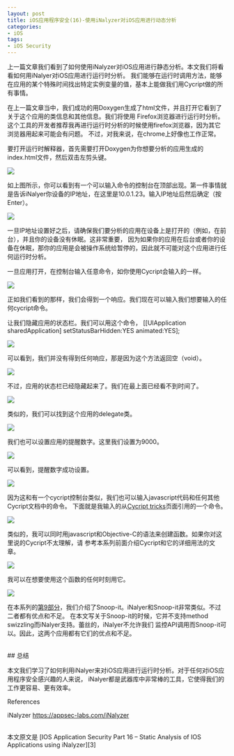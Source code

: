 ```yaml
---
layout: post  
title: iOS应用程序安全(16)-使用iNalyzer对iOS应用进行动态分析  
categories:  
- iOS  
tags:    
- iOS Security
---   
```


上一篇文章我们看到了如何使用iNalyzer对iOS应用进行静态分析。本文我们将看看如何用iNalyer对iOS应用进行运行时分析。
我们能够在运行时调用方法，能够在应用的某个特殊时间找出特定实例变量的值，基本上能做我们用Cycript做的所有事情。


在上一篇文章当中，我们成功的用Doxygen生成了html文件，并且打开它看到了关于这个应用的类信息和其他信息。我们将使用
Firefox浏览器进行运行时分析。这个工具的开发者推荐我再进行运行时分析的时候使用firefox浏览器，因为其它浏览器用起来可能会有问题。 不过，对我来说，在chrome上好像也工作正常。


要打开运行时解释器，首先需要打开Doxygen为你想要分析的应用生成的index.html文件，然后双击左剪头键。

![](http://resources.infosecinstitute.com/wp-content/uploads/090913_1208_IOSApplicat1.png)

如上图所示，你可以看到有一个可以输入命令的控制台在顶部出现。第一件事情就是告诉iNalyer你设备的IP地址，在这里是10.0.1.23。输入IP地址后然后确定（按Enter）。

![](http://resources.infosecinstitute.com/wp-content/uploads/090913_1208_IOSApplicat2.png) 

一旦IP地址设置好之后，请确保我们要分析的应用在设备上是打开的（例如，在前台），并且你的设备没有休眠。这非常重要，
因为如果你的应用在后台或者你的设备在休眠，那你的应用是会被操作系统给暂停的，因此就不可能对这个应用进行任何运行时分析。

一旦应用打开，在控制台输入任意命令，如你使用Cycript会输入的一样。

![](http://resources.infosecinstitute.com/wp-content/uploads/090913_1208_IOSApplicat3.png)  


正如我们看到的那样，我们会得到一个响应。我们现在可以输入我们想要输入的任何cycript命令。

让我们隐藏应用的状态栏。我们可以用这个命令， [[UIApplication sharedApplication] setStatusBarHidden:YES animated:YES];


![](http://resources.infosecinstitute.com/wp-content/uploads/090913_1208_IOSApplicat4.png)  

可以看到，我们并没有得到任何响应，那是因为这个方法返回空（void）。

![](http://resources.infosecinstitute.com/wp-content/uploads/090913_1208_IOSApplicat5.png)  


不过，应用的状态栏已经隐藏起来了。我们在最上面已经看不到时间了。

![](http://resources.infosecinstitute.com/wp-content/uploads/090913_1208_IOSApplicat6.png)  

类似的，我们可以找到这个应用的delegate类。

![](http://resources.infosecinstitute.com/wp-content/uploads/090913_1208_IOSApplicat7.png)  

我们也可以设置应用的提醒数字。这里我们设置为9000。

![](http://resources.infosecinstitute.com/wp-content/uploads/090913_1208_IOSApplicat8.png)  


可以看到，提醒数字成功设置。

![](http://resources.infosecinstitute.com/wp-content/uploads/090913_1208_IOSApplicat9.png)  

因为这和有一个cycript控制台类似，我们也可以输入javascript代码和任何其他Cycript文档中的命令。
下面就是我输入的从[Cycript tricks][1]页面引用的一个命令。

![](http://resources.infosecinstitute.com/wp-content/uploads/090913_1208_IOSApplicat10.png)  

类似的，我可以同时用javascript和Objective-C的语法来创建函数。如果你对这里说的Cycript不太理解，请
参考本系列前面介绍Cycript和它的详细用法的文章。 

![](http://resources.infosecinstitute.com/wp-content/uploads/090913_1208_IOSApplicat11.png)

我可以在想要使用这个函数的任何时刻用它。

![](http://resources.infosecinstitute.com/wp-content/uploads/090913_1208_IOSApplicat12.png)


在本系列的[第9部分][2]，我们介绍了Snoop-it。iNalyer和Snoop-it非常类似。不过二者都有优点和不足。
在本文写关于Snoop-it的时候，它并不支持method swizzling而iNalyer支持。蕾丝的，iNalyer不允许我们
监控API调用而Snoop-it可以。因此，这两个应用都有它们的优点和不足。

<br>
## 总结

本文我们学习了如何利用iNalyer来对iOS应用进行运行时分析。对于任何对iOS应用程序安全感兴趣的人来说，
iNalyer都是武器库中非常棒的工具，它使得我们的工作更容易、更有效率。

References

iNalyzer
https://appsec-labs.com/iNalyzer


 <br/>
本文原文是 [IOS Application Security Part 16 – Static Analysis of IOS Applications using iNalyzer][3]

[1]:http://iphonedevwiki.net/index.php/Cycript_Tricks
[2]:http://wufawei.com/2013/11/ios-application-security-9/ 
[3]:http://resources.infosecinstitute.com/ios-app-security-part-16-runtime-analysis-of-ios-apps-using-inalyzer/

